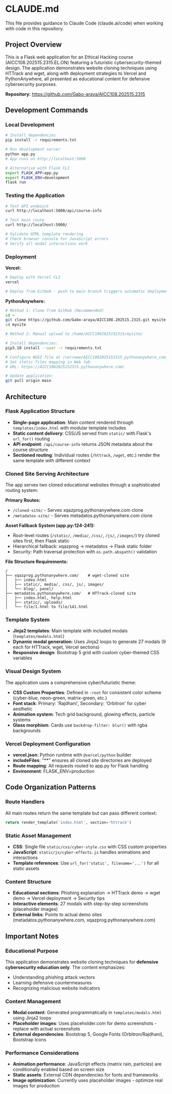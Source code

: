 # CLAUDE.md

This file provides guidance to Claude Code (claude.ai/code) when working with code in this repository.

## Project Overview

This is a Flask web application for an Ethical Hacking course (AICC108.202515.2315.EL.ON) featuring a futuristic cybersecurity-themed design. The application demonstrates website cloning techniques using HTTrack and wget, along with deployment strategies to Vercel and PythonAnywhere, all presented as educational content for defensive cybersecurity purposes.

**Repository:** https://github.com/Gabo-araya/AICC108.202515.2315

## Development Commands

### Local Development
```bash
# Install dependencies
pip install -r requirements.txt

# Run development server
python app.py
# App runs on http://localhost:5000

# Alternative with Flask CLI
export FLASK_APP=app.py
export FLASK_ENV=development
flask run
```

### Testing the Application
```bash
# Test API endpoint
curl http://localhost:5000/api/course-info

# Test main route
curl http://localhost:5000/

# Validate HTML template rendering
# Check browser console for JavaScript errors
# Verify all modal interactions work
```

### Deployment

**Vercel:**
```bash
# Deploy with Vercel CLI
vercel

# Deploy from GitHub - push to main branch triggers automatic deployment
```

**PythonAnywhere:**
```bash
# Method 1: Clone from GitHub (Recommended)
cd ~
git clone https://github.com/Gabo-araya/AICC108.202515.2315.git mysite
cd mysite

# Method 2: Manual upload to /home/AICC1082025152315/mysite/

# Install dependencies:
pip3.10 install --user -r requirements.txt

# Configure WSGI file at /var/www/AICC1082025152315_pythonanywhere_com_wsgi.py
# Set static files mapping in Web tab
# URL: https://AICC1082025152315.pythonanywhere.com/

# Update application:
git pull origin main
```

## Architecture

### Flask Application Structure
- **Single-page application**: Main content rendered through `templates/index.html` with modular template includes
- **Static content delivery**: CSS/JS served from `static/` with Flask's `url_for()` routing
- **API endpoint**: `/api/course-info` returns JSON metadata about the course structure
- **Sectioned routing**: Individual routes (`/httrack`, `/wget`, etc.) render the same template with different context

### Cloned Site Serving Architecture
The app serves two cloned educational websites through a sophisticated routing system:

**Primary Routes:**
- `/cloned-site/` - Serves xqazprog.pythonanywhere.com clone
- `/metadatos-site/` - Serves metadatos.pythonanywhere.com clone

**Asset Fallback System (app.py:124-241):**
- Root-level routes (`/static/`, `/media/`, `/css/`, `/js/`, `/images/`) try cloned sites first, then Flask static
- Hierarchical fallback: xqazprog → metadatos → Flask static folder
- Security: Path traversal protection with `os.path.abspath()` validation

**File Structure Requirements:**
```
/
├── xqazprog.pythonanywhere.com/    # wget-cloned site
│   ├── index.html
│   ├── static/, media/, css/, js/, images/
│   └── blog/, panel/
├── metadatos.pythonanywhere.com/   # HTTrack-cloned site
│   ├── index.html, help.html
│   ├── static/, uploads/
│   └── file/1.html to file/141.html
```

### Template System
- **Jinja2 templates**: Main template with included modals (`templates/modals.html`)
- **Dynamic modal generation**: Uses Jinja2 loops to generate 27 modals (9 each for HTTrack, wget, Vercel sections)
- **Responsive design**: Bootstrap 5 grid with custom cyber-themed CSS variables

### Visual Design System
The application uses a comprehensive cyber/futuristic theme:
- **CSS Custom Properties**: Defined in `:root` for consistent color scheme (cyber-blue, neon-green, matrix-green, etc.)
- **Font stack**: Primary: 'Rajdhani', Secondary: 'Orbitron' for cyber aesthetic
- **Animation system**: Tech grid background, glowing effects, particle systems
- **Glass morphism**: Cards use `backdrop-filter: blur()` with rgba backgrounds

### Vercel Deployment Configuration
- **vercel.json**: Python runtime with `@vercel/python` builder
- **includeFiles**: "**" ensures all cloned site directories are deployed
- **Route mapping**: All requests routed to app.py for Flask handling
- **Environment**: FLASK_ENV=production

## Code Organization Patterns

### Route Handlers
All main routes return the same template but can pass different context:
```python
return render_template('index.html', section='httrack')
```

### Static Asset Management
- **CSS**: Single file `static/css/cyber-style.css` with CSS custom properties
- **JavaScript**: `static/js/cyber-effects.js` handles animations and interactions
- **Template references**: Use `url_for('static', filename='...')` for all static assets

### Content Structure
- **Educational sections**: Phishing explanation → HTTrack demo → wget demo → Vercel deployment → Security tips
- **Interactive elements**: 27 modals with step-by-step screenshots (placeholder images)
- **External links**: Points to actual demo sites (metadatos.pythonanywhere.com, xqazprog.pythonanywhere.com)

## Important Notes

### Educational Purpose
This application demonstrates website cloning techniques for **defensive cybersecurity education only**. The content emphasizes:
- Understanding phishing attack vectors
- Learning defensive countermeasures
- Recognizing malicious website indicators

### Content Management
- **Modal content**: Generated programmatically in `templates/modals.html` using Jinja2 loops
- **Placeholder images**: Uses placeholder.com for demo screenshots - replace with actual screenshots
- **External dependencies**: Bootstrap 5, Google Fonts (Orbitron/Rajdhani), Bootstrap Icons

### Performance Considerations
- **Animation performance**: JavaScript effects (matrix rain, particles) are conditionally enabled based on screen size
- **Static assets**: External CDN dependencies for fonts and frameworks
- **Image optimization**: Currently uses placeholder images - optimize real images for production